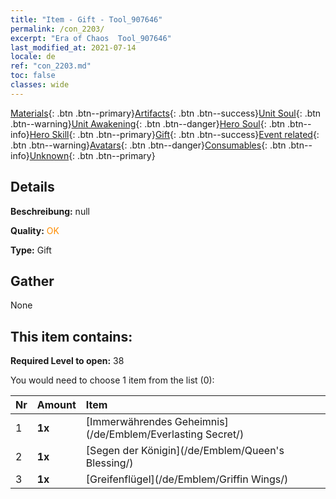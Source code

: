 ```yaml
---
title: "Item - Gift - Tool_907646"
permalink: /con_2203/
excerpt: "Era of Chaos  Tool_907646"
last_modified_at: 2021-07-14
locale: de
ref: "con_2203.md"
toc: false
classes: wide
---
```

 [Materials](/ItemsDE/){: .btn .btn--primary}[Artifacts](/ItemsDE/Artifacts/){: .btn .btn--success}[Unit Soul](/ItemsDE/UnitSoul/){: .btn .btn--warning}[Unit Awakening](/ItemsDE/UnitAwakening/){: .btn .btn--danger}[Hero Soul](/ItemsDE/HeroSoul/){: .btn .btn--info}[Hero Skill](/ItemsDE/HeroSkill/){: .btn .btn--primary}[Gift](/ItemsDE/Gift/){: .btn .btn--success}[Event related](/ItemsDE/Events/){: .btn .btn--warning}[Avatars](/ItemsDE/Avatars/){: .btn .btn--danger}[Consumables](/ItemsDE/Consumables/){: .btn .btn--info}[Unknown](/ItemsDE/Unknown/){: .btn .btn--primary}

## Details
 **Beschreibung:** null

 **Quality:** <span style="color: #FF8C00">OK</span>

 **Type:** Gift

## Gather

  None

## This item contains:

 **Required Level to open:** 38

 You would need to choose 1 item from the list (0):

  | Nr | Amount |     Item    |
  |:---|:-------|:------------|
  | 1 |  **1x** | [Immerwährendes Geheimnis](/de/Emblem/Everlasting Secret/) |  | 
  | 2 |  **1x** | [Segen der Königin](/de/Emblem/Queen's Blessing/) |  | 
  | 3 |  **1x** | [Greifenflügel](/de/Emblem/Griffin Wings/) |  | 
